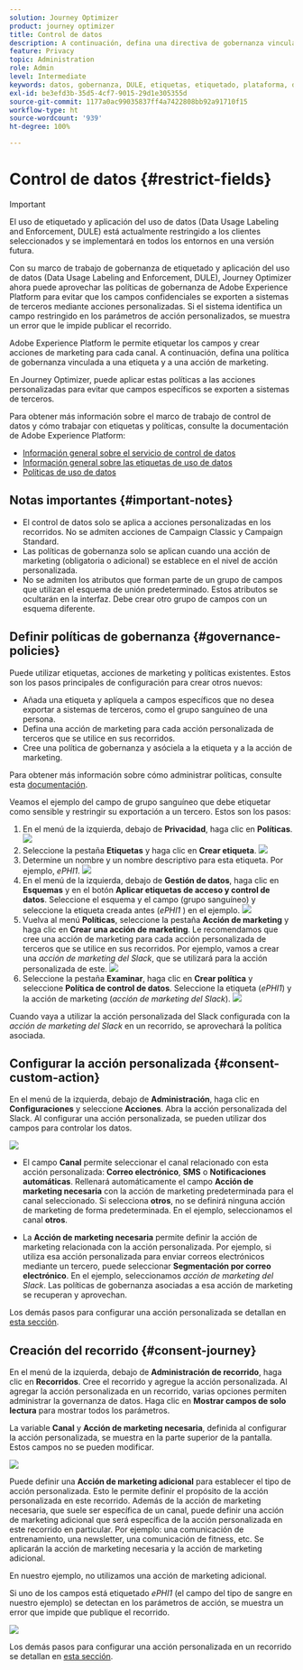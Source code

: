```yaml
---
solution: Journey Optimizer
product: journey optimizer
title: Control de datos
description: A continuación, defina una directiva de gobernanza vinculada a una etiqueta y a una acción de marketing
feature: Privacy
topic: Administration
role: Admin
level: Intermediate
keywords: datos, gobernanza, DULE, etiquetas, etiquetado, plataforma, directiva
exl-id: be3efd3b-35d5-4cf7-9015-29d1e305355d
source-git-commit: 1177a0ac99035837ff4a7422808bb92a91710f15
workflow-type: ht
source-wordcount: '939'
ht-degree: 100%

---
```


# Control de datos {#restrict-fields}


>[!IMPORTANT]
>
>El uso de etiquetado y aplicación del uso de datos (Data Usage Labeling and Enforcement, DULE) está actualmente restringido a los clientes seleccionados y se implementará en todos los entornos en una versión futura.

Con su marco de trabajo de gobernanza de etiquetado y aplicación del uso de datos (Data Usage Labeling and Enforcement, DULE), Journey Optimizer ahora puede aprovechar las políticas de gobernanza de Adobe Experience Platform para evitar que los campos confidenciales se exporten a sistemas de terceros mediante acciones personalizadas. Si el sistema identifica un campo restringido en los parámetros de acción personalizados, se muestra un error que le impide publicar el recorrido.

Adobe Experience Platform le permite etiquetar los campos y crear acciones de marketing para cada canal. A continuación, defina una política de gobernanza vinculada a una etiqueta y a una acción de marketing.

En Journey Optimizer, puede aplicar estas políticas a las acciones personalizadas para evitar que campos específicos se exporten a sistemas de terceros.

Para obtener más información sobre el marco de trabajo de control de datos y cómo trabajar con etiquetas y políticas, consulte la documentación de Adobe Experience Platform:

* [Información general sobre el servicio de control de datos](https://experienceleague.adobe.com/docs/experience-platform/data-governance/home.html?lang=es)
* [Información general sobre las etiquetas de uso de datos](https://experienceleague.adobe.com/docs/experience-platform/data-governance/labels/overview.html?lang=es)
* [Políticas de uso de datos](https://experienceleague.adobe.com/docs/experience-platform/data-governance/policies/overview.html?lang=es)

## Notas importantes {#important-notes}

* El control de datos solo se aplica a acciones personalizadas en los recorridos. No se admiten acciones de Campaign Classic y Campaign Standard.
* Las políticas de gobernanza solo se aplican cuando una acción de marketing (obligatoria o adicional) se establece en el nivel de acción personalizada.
* No se admiten los atributos que forman parte de un grupo de campos que utilizan el esquema de unión predeterminado. Estos atributos se ocultarán en la interfaz. Debe crear otro grupo de campos con un esquema diferente.

## Definir políticas de gobernanza {#governance-policies}

Puede utilizar etiquetas, acciones de marketing y políticas existentes. Estos son los pasos principales de configuración para crear otros nuevos:

* Añada una etiqueta y aplíquela a campos específicos que no desea exportar a sistemas de terceros, como el grupo sanguíneo de una persona.
* Defina una acción de marketing para cada acción personalizada de terceros que se utilice en sus recorridos.
* Cree una política de gobernanza y asóciela a la etiqueta y a la acción de marketing.

Para obtener más información sobre cómo administrar políticas, consulte esta [documentación](https://experienceleague.adobe.com/docs/experience-platform/data-governance/policies/user-guide.html?lang=es#consent-policy).

Veamos el ejemplo del campo de grupo sanguíneo que debe etiquetar como sensible y restringir su exportación a un tercero. Estos son los pasos:

1. En el menú de la izquierda, debajo de **Privacidad**, haga clic en **Políticas**.
   ![](assets/action-privacy0.png)
1. Seleccione la pestaña **Etiquetas** y haga clic en **Crear etiqueta**.
   ![](assets/action-privacy1.png)
1. Determine un nombre y un nombre descriptivo para esta etiqueta. Por ejemplo, _ePHI1_.
   ![](assets/action-privacy2.png)
1. En el menú de la izquierda, debajo de **Gestión de datos**, haga clic en **Esquemas** y en el botón **Aplicar etiquetas de acceso y control de datos**. Seleccione el esquema y el campo (grupo sanguíneo) y seleccione la etiqueta creada antes (_ePHI1_ ) en el ejemplo.
   ![](assets/action-privacy3.png)
1. Vuelva al menú **Políticas**, seleccione la pestaña **Acción de marketing** y haga clic en **Crear una acción de marketing**. Le recomendamos que cree una acción de marketing para cada acción personalizada de terceros que se utilice en sus recorridos. Por ejemplo, vamos a crear una _acción de marketing del Slack_, que se utilizará para la acción personalizada de este.
   ![](assets/action-privacy4.png)
1. Seleccione la pestaña **Examinar**, haga clic en **Crear política** y seleccione **Política de control de datos**. Seleccione la etiqueta (_ePHI1_) y la acción de marketing (_acción de marketing del Slack_).
   ![](assets/action-privacy5.png)

Cuando vaya a utilizar la acción personalizada del Slack configurada con la _acción de marketing del Slack_ en un recorrido, se aprovechará la política asociada.

## Configurar la acción personalizada {#consent-custom-action}

En el menú de la izquierda, debajo de **Administración**, haga clic en **Configuraciones** y seleccione **Acciones**. Abra la acción personalizada del Slack. Al configurar una acción personalizada, se pueden utilizar dos campos para controlar los datos.

![](assets/action-privacy6.png)

* El campo **Canal** permite seleccionar el canal relacionado con esta acción personalizada: **Correo electrónico**, **SMS** o **Notificaciones automáticas**. Rellenará automáticamente el campo **Acción de marketing necesaria** con la acción de marketing predeterminada para el canal seleccionado. Si selecciona **otros**, no se definirá ninguna acción de marketing de forma predeterminada. En el ejemplo, seleccionamos el canal **otros**.

* La **Acción de marketing necesaria** permite definir la acción de marketing relacionada con la acción personalizada. Por ejemplo, si utiliza esa acción personalizada para enviar correos electrónicos mediante un tercero, puede seleccionar **Segmentación por correo electrónico**. En el ejemplo, seleccionamos _acción de marketing del Slack_. Las políticas de gobernanza asociadas a esa acción de marketing se recuperan y aprovechan.

Los demás pasos para configurar una acción personalizada se detallan en [esta sección](../action/about-custom-action-configuration.md#consent-management).

## Creación del recorrido {#consent-journey}

En el menú de la izquierda, debajo de **Administración de recorrido**, haga clic en **Recorridos**. Cree el recorrido y agregue la acción personalizada.  Al agregar la acción personalizada en un recorrido, varias opciones permiten administrar la governanza de datos. Haga clic en **Mostrar campos de solo lectura** para mostrar todos los parámetros.

La variable **Canal** y **Acción de marketing necesaria**, definida al configurar la acción personalizada, se muestra en la parte superior de la pantalla. Estos campos no se pueden modificar.

![](assets/action-privacy7.png)

Puede definir una **Acción de marketing adicional** para establecer el tipo de acción personalizada. Esto le permite definir el propósito de la acción personalizada en este recorrido. Además de la acción de marketing necesaria, que suele ser específica de un canal, puede definir una acción de marketing adicional que será específica de la acción personalizada en este recorrido en particular. Por ejemplo: una comunicación de entrenamiento, una newsletter, una comunicación de fitness, etc. Se aplicarán la acción de marketing necesaria y la acción de marketing adicional.

En nuestro ejemplo, no utilizamos una acción de marketing adicional.

Si uno de los campos está etiquetado _ePHI1_ (el campo del tipo de sangre en nuestro ejemplo) se detectan en los parámetros de acción, se muestra un error que impide que publique el recorrido.

![](assets/action-privacy8.png)

Los demás pasos para configurar una acción personalizada en un recorrido se detallan en [esta sección](../building-journeys/using-custom-actions.md).
